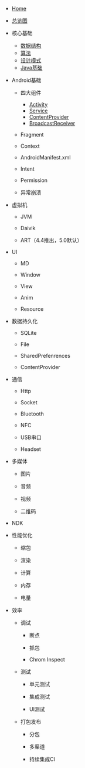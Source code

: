 - [Home](/)

- [总览图]()

- 核心基础

  - [数据结构]()
  - [算法](https://codepoem.github.io/VAlgorithm/)
  - [设计模式](https://codepoem.github.io/VDesignPatterns/)
  - [Java基础]()

- Android基础

  - 四大组件
  
    - [Activity]()
    - [Service]()
    - [ContentProvider]()
    - [BroadcastReceiver]()

  - Fragment

  - Context

  - AndroidManifest.xml

  - Intent

  - Permission

  - 异常崩溃

- 虚拟机

  - JVM

  - Daivik

  - ART（4.4推出，5.0默认）

- UI

  - MD

  - Window

  - View

  - Anim

  - Resource

- 数据持久化
  
  - SQLite

  - File

  - SharedPrefenrences

  - ContentProvider

- 通信

  - Http

  - Socket

  - Bluetooth

  - NFC

  - USB串口

  - Headset

- 多媒体

  - 图片

  - 音频

  - 视频

  - 二维码

- NDK

- 性能优化

  - 缩包

  - 渲染

  - 计算

  - 内存

  - 电量

- 效率

  - 调试

    - 断点

    - 抓包

    - Chrom Inspect

  - 测试

    - 单元测试

    - 集成测试

    - UI测试

  - 打包发布

    - 分包

    - 多渠道

    - 持续集成CI
